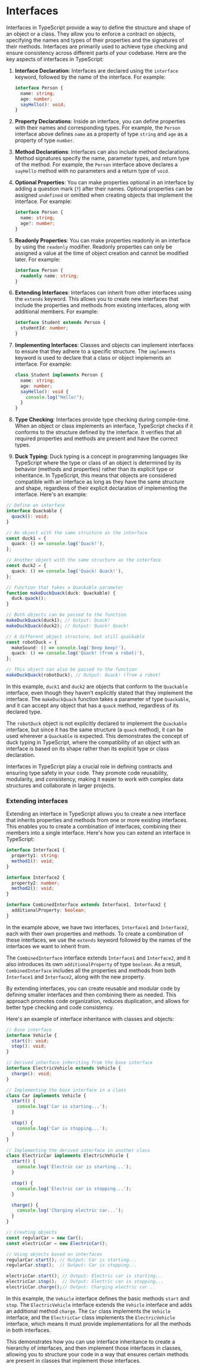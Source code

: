 # Interfaces

Interfaces in TypeScript provide a way to define the structure and shape of an object or a class. They allow you to enforce a contract on objects, specifying the names and types of their properties and the signatures of their methods. Interfaces are primarily used to achieve type checking and ensure consistency across different parts of your codebase. Here are the key aspects of interfaces in TypeScript:

1. **Interface Declaration**: Interfaces are declared using the `interface` keyword, followed by the name of the interface. For example:
   ```typescript
   interface Person {
     name: string;
     age: number;
     sayHello(): void;
   }
   ```

2. **Property Declarations**: Inside an interface, you can define properties with their names and corresponding types. For example, the `Person` interface above defines `name` as a property of type `string` and `age` as a property of type `number`.

3. **Method Declarations**: Interfaces can also include method declarations. Method signatures specify the name, parameter types, and return type of the method. For example, the `Person` interface above declares a `sayHello` method with no parameters and a return type of `void`.

4. **Optional Properties**: You can make properties optional in an interface by adding a question mark (`?`) after their names. Optional properties can be assigned `undefined` or omitted when creating objects that implement the interface. For example:
   ```typescript
   interface Person {
     name: string;
     age?: number;
   }
   ```

5. **Readonly Properties**: You can make properties readonly in an interface by using the `readonly` modifier. Readonly properties can only be assigned a value at the time of object creation and cannot be modified later. For example:
   ```typescript
   interface Person {
     readonly name: string;
   }
   ```

6. **Extending Interfaces**: Interfaces can inherit from other interfaces using the `extends` keyword. This allows you to create new interfaces that include the properties and methods from existing interfaces, along with additional members. For example:
   ```typescript
   interface Student extends Person {
     studentId: number;
   }
   ```

7. **Implementing Interfaces**: Classes and objects can implement interfaces to ensure that they adhere to a specific structure. The `implements` keyword is used to declare that a class or object implements an interface. For example:
   ```typescript
   class Student implements Person {
     name: string;
     age: number;
     sayHello(): void {
       console.log("Hello!");
     }
   }
   ```

8. **Type Checking**: Interfaces provide type checking during compile-time. When an object or class implements an interface, TypeScript checks if it conforms to the structure defined by the interface. It verifies that all required properties and methods are present and have the correct types.

9. **Duck Typing**: Duck typing is a concept in programming languages like TypeScript where the type or class of an object is determined by its behavior (methods and properties) rather than its explicit type or inheritance. In TypeScript, this means that objects are considered compatible with an interface as long as they have the same structure and shape, regardless of their explicit declaration of implementing the interface. Here's an example:

```typescript
// Define an interface
interface Quackable {
  quack(): void;
}

// An object with the same structure as the interface
const duck1 = {
  quack: () => console.log('Quack!'),
};

// Another object with the same structure as the interface
const duck2 = {
  quack: () => console.log('Quack! Quack!'),
};

// Function that takes a Quackable parameter
function makeDuckQuack(duck: Quackable) {
  duck.quack();
}

// Both objects can be passed to the function
makeDuckQuack(duck1); // Output: Quack!
makeDuckQuack(duck2); // Output: Quack! Quack!

// A different object structure, but still quackable
const robotDuck = {
  makeSound: () => console.log('Beep beep!'),
  quack: () => console.log('Quack! (from a robot)'),
};

// This object can also be passed to the function
makeDuckQuack(robotDuck); // Output: Quack! (from a robot)
```

In this example, `duck1` and `duck2` are objects that conform to the `Quackable` interface, even though they haven't explicitly stated that they implement the interface. The `makeDuckQuack` function takes a parameter of type `Quackable`, and it can accept any object that has a `quack` method, regardless of its declared type.

The `robotDuck` object is not explicitly declared to implement the `Quackable` interface, but since it has the same structure (a `quack` method), it can be used wherever a `Quackable` is expected. This demonstrates the concept of duck typing in TypeScript, where the compatibility of an object with an interface is based on its shape rather than its explicit type or class declaration.


Interfaces in TypeScript play a crucial role in defining contracts and ensuring type safety in your code. They promote code reusability, modularity, and consistency, making it easier to work with complex data structures and collaborate in larger projects.

### Extending interfaces

Extending an interface in TypeScript allows you to create a new interface that inherits properties and methods from one or more existing interfaces. This enables you to create a combination of interfaces, combining their members into a single interface. Here's how you can extend an interface in TypeScript:

```typescript
interface Interface1 {
  property1: string;
  method1(): void;
}

interface Interface2 {
  property2: number;
  method2(): void;
}

interface CombinedInterface extends Interface1, Interface2 {
  additionalProperty: boolean;
}
```

In the example above, we have two interfaces, `Interface1` and `Interface2`, each with their own properties and methods. To create a combination of these interfaces, we use the `extends` keyword followed by the names of the interfaces we want to inherit from.

The `CombinedInterface` interface extends `Interface1` and `Interface2`, and it also introduces its own `additionalProperty` of type `boolean`. As a result, `CombinedInterface` includes all the properties and methods from both `Interface1` and `Interface2`, along with the new property.

By extending interfaces, you can create reusable and modular code by defining smaller interfaces and then combining them as needed. This approach promotes code organization, reduces duplication, and allows for better type checking and code consistency.


Here's an example of interface inheritance with classes and objects:

```typescript
// Base interface
interface Vehicle {
  start(): void;
  stop(): void;
}

// Derived interface inheriting from the base interface
interface ElectricVehicle extends Vehicle {
  charge(): void;
}

// Implementing the base interface in a class
class Car implements Vehicle {
  start() {
    console.log('Car is starting...');
  }

  stop() {
    console.log('Car is stopping...');
  }
}

// Implementing the derived interface in another class
class ElectricCar implements ElectricVehicle {
  start() {
    console.log('Electric car is starting...');
  }

  stop() {
    console.log('Electric car is stopping...');
  }

  charge() {
    console.log('Charging electric car...');
  }
}

// Creating objects
const regularCar = new Car();
const electricCar = new ElectricCar();

// Using objects based on interfaces
regularCar.start(); // Output: Car is starting...
regularCar.stop();  // Output: Car is stopping...

electricCar.start(); // Output: Electric car is starting...
electricCar.stop();  // Output: Electric car is stopping...
electricCar.charge();// Output: Charging electric car...
```

In this example, the `Vehicle` interface defines the basic methods `start` and `stop`. The `ElectricVehicle` interface extends the `Vehicle` interface and adds an additional method `charge`. The `Car` class implements the `Vehicle` interface, and the `ElectricCar` class implements the `ElectricVehicle` interface, which means it must provide implementations for all the methods in both interfaces.

This demonstrates how you can use interface inheritance to create a hierarchy of interfaces, and then implement those interfaces in classes, allowing you to structure your code in a way that ensures certain methods are present in classes that implement those interfaces.
